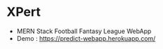 # XPert
- MERN Stack Football Fantasy League WebApp
- Demo : https://predict-webapp.herokuapp.com/


